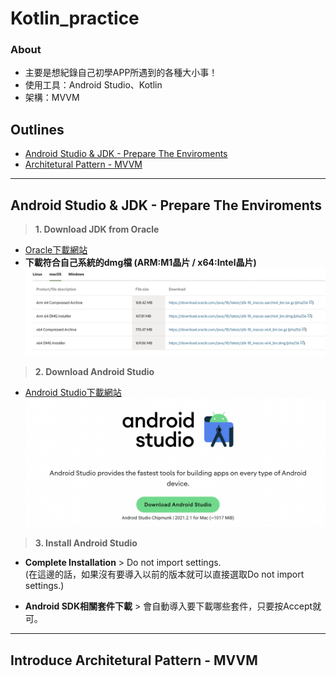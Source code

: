 # Kotlin_practice
### **About**
* 主要是想紀錄自己初學APP所遇到的各種大小事！
* 使用工具：Android Studio、Kotlin
* 架構：MVVM

## **Outlines**
* [Android Studio & JDK - Prepare The Enviroments](#android-studio--jdk---prepare-the-enviroments)
* [Architetural Pattern - MVVM](#introduce-architetural-pattern---mvvm)
* * * *

## **Android Studio & JDK - Prepare The Enviroments**
> **1. Download JDK from Oracle**
* [Oracle下載網站](https://www.oracle.com/java/technologies/downloads/#jdk18-mac)
* **下載符合自己系統的dmg檔 (ARM:M1晶片 / x64:Intel晶片)** <br/>
<img src="https://github.com/yuu0223/Kotlin_practice/blob/main/Pictures/jdk_download.png" width="1000" alt="jdk_download"/><br/>

> **2. Download Android Studio**
* [Android Studio下載網站](https://developer.android.com/studio) <br/>
<img src="https://github.com/yuu0223/Kotlin_practice/blob/main/Pictures/android_download.png" width="600" alt="android_download"/><br/>

> **3. Install Android Studio**
* **Complete Installation** > Do not import settings. <br/>
(在這邊的話，如果沒有要導入以前的版本就可以直接選取Do not import settings.)

* **Android SDK相關套件下載** > 會自動導入要下載哪些套件，只要按Accept就可。
* * * *
## **Introduce Architetural Pattern - MVVM**
